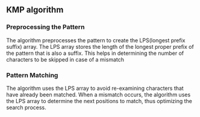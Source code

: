 ## KMP algorithm

### Preprocessing the Pattern
The algorithm preprocesses the pattern to create the LPS(longest prefix suffix) array. 
The LPS array stores the length of the longest proper prefix of the pattern that is also a suffix. This helps in
determining the number of characters to be skipped in case of a mismatch

### Pattern Matching
The algorithm uses the LPS array to avoid re-examining characters that have already been matched.
When a mismatch occurs, the algorithm uses the LPS array to determine the next positions to match,
thus optimizing the search process.
